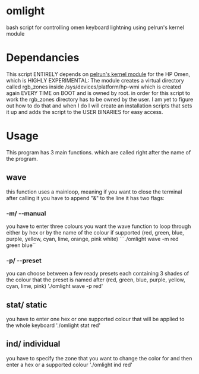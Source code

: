 # omlight
bash script for controlling omen keyboard lightning using pelrun's kernel module

# Dependancies
This script ENTIRELY depends on [pelrun's kernel module](https://github.com/pelrun/hp-omen-linux-module) for the HP Omen, which is HIGHLY EXPERIMENTAL:
The module creates a virtual directory called rgb_zones inside /sys/devices/platform/hp-wmi which is created again EVERY TIME on BOOT and is owned by root. in order for this 
script to work the rgb_zones directory has to be owned by the user. I am yet to figure out how to do that and when I do I will create an installation scripts that sets it up and 
adds the script to the USER BINARIES for easy access.

# Usage
This program has 3 main functions. which are called right after the name of the program.
## wave
this function uses a mainloop, meaning if you want to close the terminal after calling it you have to append "&" to the line
it has two flags:
### -m/ --manual
you have to enter three colours you want the wave function to loop through either by hex or by the name of the colour if supported (red, green, blue, purple, yellow, cyan, lime, orange, pink white)
´´´./omlight wave -m red green blue´´
### -p/ --preset
you can choose between a few ready presets each containing 3 shades of the colour that the preset is named after (red, green, blue, purple, yellow, cyan, lime, pink)
'./omlight wave -p red'
## stat/ static
you have to enter one hex or one supported colour that will be applied to the whole keyboard
'./omlight stat red'
## ind/ individual
you have to specify the zone that you want to change the color for and then enter a hex or a supported colour
'./omlight ind red'
